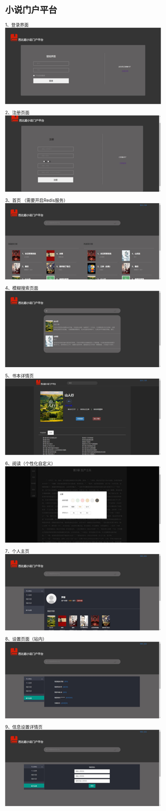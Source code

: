 # 小说门户平台
1、登录界面
![img](https://github.com/BarbeChao/springbootnovels/blob/master/spring-boot-novels/src/main/resources/static/img/git/login.jpg)

2、注册页面
![img](https://github.com/BarbeChao/springbootnovels/blob/master/spring-boot-novels/src/main/resources/static/img/git/register.jpg)

3、首页
  （需要开启Redis服务）
![img](https://github.com/BarbeChao/springbootnovels/blob/master/spring-boot-novels/src/main/resources/static/img/git/index.jpg)

4、模糊搜索页面
![img](https://github.com/BarbeChao/springbootnovels/blob/master/spring-boot-novels/src/main/resources/static/img/git/sousuo.jpg)

5、书本详情页
![img](https://github.com/BarbeChao/springbootnovels/blob/master/spring-boot-novels/src/main/resources/static/img/git/bookdetile.jpg)

6、阅读（个性化自定义）
![img](https://github.com/BarbeChao/springbootnovels/blob/master/spring-boot-novels/src/main/resources/static/img/git/read.jpg)

7、个人主页
![img](https://github.com/BarbeChao/springbootnovels/blob/master/spring-boot-novels/src/main/resources/static/img/git/info.jpg)

8、设置页面（站内）
![img](https://github.com/BarbeChao/springbootnovels/blob/master/spring-boot-novels/src/main/resources/static/img/git/set.jpg)

9、信息设置详情页
![img](https://github.com/BarbeChao/springbootnovels/blob/master/spring-boot-novels/src/main/resources/static/img/git/setpassword.jpg)
